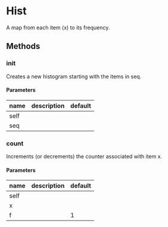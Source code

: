 # Hist


A map from each item (x) to its frequency. 

## Methods


### __init__


Creates a new histogram starting with the items in seq. 

#### Parameters
name | description | default
--- | --- | ---
self |  | 
seq |  | 





### count


Increments (or decrements) the counter associated with item x. 

#### Parameters
name | description | default
--- | --- | ---
self |  | 
x |  | 
f |  | 1




